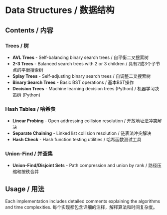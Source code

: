 # Data Structures / 数据结构

## Contents / 内容

### Trees / 树
- **AVL Trees** - Self-balancing binary search trees / 自平衡二叉搜索树
- **2-3 Trees** - Balanced search trees with 2 or 3 children / 具有2或3个子节点的平衡搜索树
- **Splay Trees** - Self-adjusting binary search trees / 自调整二叉搜索树
- **Binary Search Trees** - Basic BST operations / 基本BST操作
- **Decision Trees** - Machine learning decision trees (Python) / 机器学习决策树 (Python)

### Hash Tables / 哈希表
- **Linear Probing** - Open addressing collision resolution / 开放地址法冲突解决
- **Separate Chaining** - Linked list collision resolution / 链表法冲突解决
- **Hash Check** - Hash function testing utilities / 哈希函数测试工具

### Union-Find / 并查集
- **Union-Find/Disjoint Sets** - Path compression and union by rank / 路径压缩和按秩合并

## Usage / 用法
Each implementation includes detailed comments explaining the algorithms and time complexities.
每个实现都包含详细的注释，解释算法和时间复杂度。